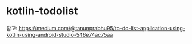 # kotlin-todolist

참고: https://medium.com/@tanunprabhu95/to-do-list-application-using-kotlin-using-android-studio-546e74ac75aa
